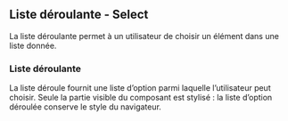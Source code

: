 ## Liste déroulante - Select

La liste déroulante permet à un utilisateur de choisir un élément dans une liste donnée.
### Liste déroulante
La liste déroule fournit une liste d’option parmi laquelle l’utilisateur peut choisir. Seule la partie visible du composant est stylisé : la liste d’option déroulée conserve le style du navigateur. 